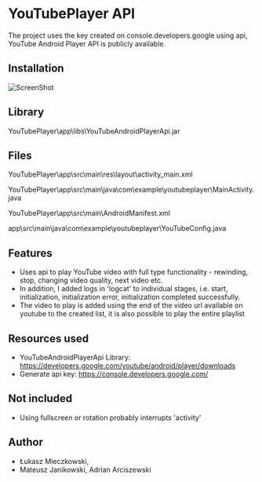 
# YouTubePlayer API

The project uses the key created on console.developers.google using api,
YouTube Android Player API is publicly available.


## Installation

![ScreenShot](/xa1.png)

## Library

YouTubePlayer\app\libs\YouTubeAndroidPlayerApi.jar



## Files

YouTubePlayer\app\src\main\res\layout\activity_main.xml

YouTubePlayer\app\src\main\java\com\example\youtubeplayer\MainActivity.java

YouTubePlayer\app\src\main\AndroidManifest.xml

app\src\main\java\com\example\youtubeplayer\YouTubeConfig.java

## Features

* Uses api to play YouTube video with full type functionality - rewinding, stop, changing video quality, next video etc.
* In addition, I added logs in 'logcat' to individual stages, i.e. start, initialization, initialization error, initialization completed successfully.
* The video to play is added using the end of the video url available on youtube to the created list, it is also possible to play the entire playlist

## Resources used

* YouTubeAndroidPlayerApi Library: https://developers.google.com/youtube/android/player/downloads
* Generate api key: https://console.developers.google.com/

## Not included

  * Using fullscreen or rotation probably interrupts 'activity'


## Author

* Łukasz Mieczkowski,
* Mateusz Janikowski, Adrian Arciszewski
